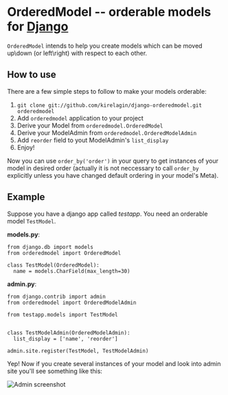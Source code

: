 OrderedModel -- orderable models for [Django](http://www.djangoproject.com/)
========================================================

`OrderedModel` intends to help you create models which can be
moved up\\down (or left\\right) with respect to each other.

How to use
-------------

There are a few simple steps to follow to make your models orderable:

1. `git clone git://github.com/kirelagin/django-orderedmodel.git orderedmodel`
2. Add `orderedmodel` application to your project
3. Derive your Model from `orderedmodel.OrderedModel`
4. Derive your ModelAdmin from `orderedmodel.OrderedModelAdmin`
5. Add `reorder` field to yout ModelAdmin's `list_display`
6. Enjoy!

Now you can use `order_by('order')` in your query to get instances of your model
in desired order (actually it is not neccessary to call `order_by` explicitly
unless you have changed default ordering in your model's Meta).

Example
-------

Suppose you have a django app called _testapp_.
You need an orderable model `TestModel`.

**models.py**:

    from django.db import models
    from orderedmodel import OrderedModel

    class TestModel(OrderedModel):
      name = models.CharField(max_length=30)

**admin.py**:

    from django.contrib import admin
    from orderedmodel import OrderedModelAdmin

    from testapp.models import TestModel


    class TestModelAdmin(OrderedModelAdmin):
      list_display = ['name', 'reorder']

    admin.site.register(TestModel, TestModelAdmin)


Yep! Now if you create several instances of your model
and look into admin site you'll see something like this:

![Admin screenshot](http://kirelagin.ru/~kirrun/orderedmodel/admin.png)
